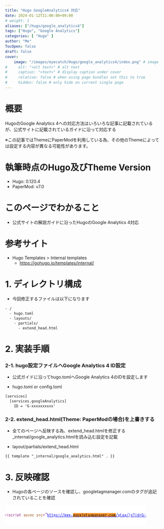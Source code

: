 ```yaml
---
title: "Hugo GoogleAnalytics4 対応"
date: 2024-01-12T21:00:00+09:00
# weight: 1
aliases: ["/hugo/google_analytics4"]
tags: ["Hugo", "Google Analytics"]
categories: [ "Hugo" ]
author: "Me"
TocOpen: false
draft: false
cover:
    image: "/images/eyecatch/Hugo/google_analytics4/index.png" # image path/url
#     alt: "<alt text>" # alt text
#     caption: "<text>" # display caption under cover
#     relative: false # when using page bundles set this to true
#     hidden: false # only hide on current single page
---
```

# 概要

HugoのGoogle Analytics 4への対応方法はいろいろな記事に記載されているが、公式サイトに記載されているガイドに沿って対応する

※この記事ではThemeにPaperModを利用している為、その他のThemeによっては設定する内容が異なる可能性があります。

# 執筆時点のHugo及びTheme Version

* Hugo: 0.120.4
* PaperMod: v7.0

# このページでわかること

* 公式サイトの解説ガイドに沿ったHugoのGoogle Analytics 4対応

# 参考サイト

* Hugo Templates > Internal templates
  * https://gohugo.io/templates/internal/

# 1. ディレクトリ構成

* 今回修正するファイルは以下になります
```
- /
  - hugo.toml
  - layouts/
    - partials/
      - extend_head.html
```

# 2. 実装手順

### 2-1. hugo設定ファイルへGoogle Analytics 4 ID設定

* 公式ガイドに沿ってhugo.tomlへGoogle Analytics 4のIDを設定します

* hugo.toml or config.toml
```
[services]
  [services.googleAnalytics]
    ID = 'G-xxxxxxxxxx'
```

### 2-2. extend_head.html(Theme: PaperModの場合)を上書きする

* 全てのページへ反映する為、extend_head.htmlを修正する_internal/google_analytics.htmlを読み込む設定を記載

* layout/partials/extend_head.html
```
{{ template "_internal/google_analytics.html" . }}
```

# 3. 反映確認

* Hugoの各ページのソースを確認し、googletagmanager.comのタグが追記されていることを確認

![](source01.gif)
